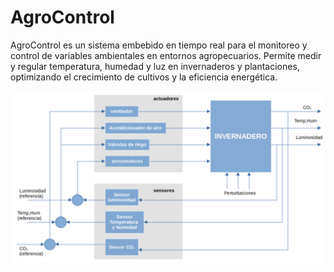 # AgroControl
AgroControl es un sistema embebido en tiempo real para el monitoreo y control de variables ambientales en entornos agropecuarios. Permite medir y regular temperatura, humedad y luz en invernaderos y plantaciones, optimizando el crecimiento de cultivos y la eficiencia energética.

![block_diagram](./diagrama_bloque.png)
